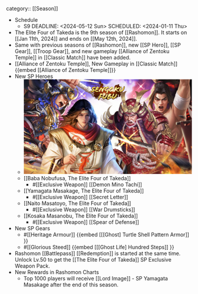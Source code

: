 category:: [[Season]]

- Schedule
	- S9
	  DEADLINE: <2024-05-12 Sun>
	  SCHEDULED: <2024-01-11 Thu>
- The Elite Four of Takeda is the 9th season of [[Rashomon]]. It starts on [[Jan 11th, 2024]] and ends on [[May 12th, 2024]].
- Same with previous seasons of [[Rashomon]], new [[SP Hero]], [[SP Gear]], [[Troop Gear]], and new gameplay [[Alliance of Zentoku Temple]] in [[Classic Match]] have been added.
- [[Alliance of Zentoku Temple]], New Gameplay in [[Classic Match]] {{embed [[Alliance of Zentoku Temple]]}}
- New SP Heroes
	- ![rashomons9.jpg](../assets/rashomons9_1704940609655_0.jpg)
	- [[Baba Nobufusa, The Elite Four of Takeda]]
		- #[[Exclusive Weapon]] [[Demon Mino Tachi]]
	- [[Yamagata Masakage, The Elite Four of Takeda]]
		- #[[Exclusive Weapon]] [[Secret Letter]]
	- [[Naito Masatoyo, The Elite Four of Takeda]]
		- #[[Exclusive Weapon]] [[War Drumsticks]]
	- [[Kosaka Masanobu, The Elite Four of Takeda]]
		- #[[Exclusive Weapon]] [[Spear of Defense]]
- New SP Gears
	- #[[Heritage Armour]] {{embed [[[Ghost] Turtle Shell Pattern Armor]] }}
	- #[[Glorious Steed]] {{embed [[[Ghost Life] Hundred Steps]] }}
- Rashomon [[Battlepass]] [[Redemption]] is started at the same time. Unlock Lv.50 to get the [[The Elite Four of Takeda]] SP Exclusive Weapon Pack.
- New Rewards in Rashomon Charts
	- Top 1000 players will receive [[Lord Image]] - SP Yamagata Masakage after the end of this season.